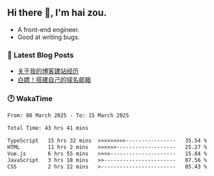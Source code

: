 ## Hi there 👋, I'm hai zou.

- A front-end engineer.
- Good at writing bugs.

### 📖 Latest Blog Posts
<!-- BLOG-POST-LIST:START -->
- [关于我的博客建站经历](https://www.izou.top/2025/01/blog-site-build/)
- [白嫖！搭建自己的域名邮箱](https://www.izou.top/2025/01/domain-mail/)
<!-- BLOG-POST-LIST:END -->

### 🕐 WakaTime
<!--START_SECTION:waka-->

```txt
From: 08 March 2025 - To: 15 March 2025

Total Time: 43 hrs 41 mins

TypeScript   15 hrs 32 mins  >>>>>>>>>----------------   35.54 %
HTML         11 hrs 2 mins   >>>>>>-------------------   25.27 %
Vue.js       6 hrs 55 mins   >>>>---------------------   15.84 %
JavaScript   3 hrs 18 mins   >>-----------------------   07.56 %
CSS          2 hrs 22 mins   >------------------------   05.43 %
```

<!--END_SECTION:waka-->
